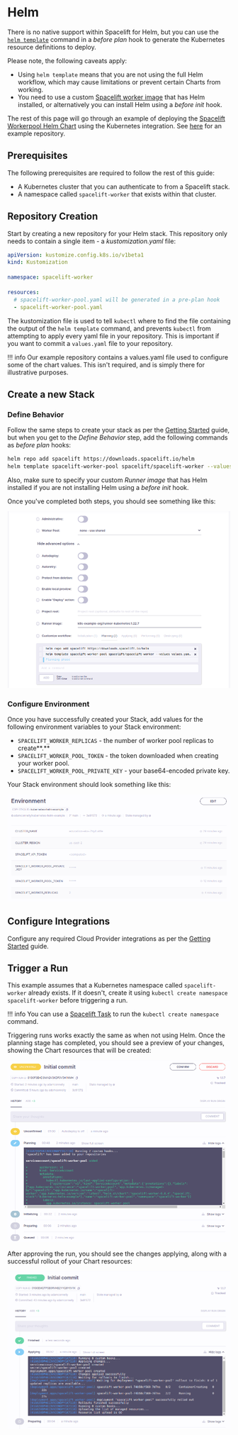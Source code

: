 # Helm

There is no native support within Spacelift for Helm, but you can use the [`helm template`](https://helm.sh/docs/helm/helm_template/) command in a _before plan_ hook to generate the Kubernetes resource definitions to deploy.

Please note, the following caveats apply:

- Using `helm template` means that you are not using the full Helm workflow, which may cause limitations or prevent certain Charts from working.
- You need to use a custom [Spacelift worker image](../../integrations/docker.md#customizing-the-runner-image) that has Helm installed, or alternatively you can install Helm using a _before init_ hook.

The rest of this page will go through an example of deploying the [Spacelift Workerpool Helm Chart](https://github.com/spacelift-io/spacelift-workerpool-k8s) using the Kubernetes integration. See [here](https://github.com/spacelift-io/kubernetes-helm-example) for an example repository.

## Prerequisites

The following prerequisites are required to follow the rest of this guide:

- A Kubernetes cluster that you can authenticate to from a Spacelift stack.
- A namespace called `spacelift-worker` that exists within that cluster.

## Repository Creation

Start by creating a new repository for your Helm stack. This repository only needs to contain a single item - a _kustomization.yaml_ file:

```yaml
apiVersion: kustomize.config.k8s.io/v1beta1
kind: Kustomization

namespace: spacelift-worker

resources:
  # spacelift-worker-pool.yaml will be generated in a pre-plan hook
  - spacelift-worker-pool.yaml
```

The kustomization file is used to tell `kubectl` where to find the file containing the output of the `helm template` command, and prevents `kubectl` from attempting to apply every yaml file in your repository. This is important if you want to commit a `values.yaml` file to your repository.

!!! info
    Our example repository contains a values.yaml file used to configure some of the chart values. This isn't required, and is simply there for illustrative purposes.

## Create a new Stack

### Define Behavior

Follow the same steps to create your stack as per the [Getting Started](getting-started.md#create-a-new-stack) guide, but when you get to the _Define Behavior_ step, add the following commands as _before plan_ hooks:

```bash
helm repo add spacelift https://downloads.spacelift.io/helm
helm template spacelift-worker-pool spacelift/spacelift-worker --values values.yaml --set "replicaCount=$SPACELIFT_WORKER_REPLICAS" --set "credentials.token=$SPACELIFT_WORKER_POOL_TOKEN" --set "credentials.privateKey=$SPACELIFT_WORKER_POOL_PRIVATE_KEY" > spacelift-worker-pool.yaml
```

Also, make sure to specify your custom _Runner image_ that has Helm installed if you are not installing Helm using a _before init_ hook.

Once you've completed both steps, you should see something like this:

![](<../../assets/screenshots/image (109).png>)

### Configure Environment

Once you have successfully created your Stack, add values for the following environment variables to your Stack environment:

- `SPACELIFT_WORKER_REPLICAS` - the number of worker pool replicas to create**.**
- `SPACELIFT_WORKER_POOL_TOKEN` - the token downloaded when creating your worker pool.
- `SPACELIFT_WORKER_POOL_PRIVATE_KEY` - your base64-encoded private key.

Your Stack environment should look something like this:

![](<../../assets/screenshots/image (117) (1).png>)

## Configure Integrations

Configure any required Cloud Provider integrations as per the [Getting Started](getting-started.md#configure-integrations) guide.

## Trigger a Run

This example assumes that a Kubernetes namespace called `spacelift-worker` already exists. If it doesn't, create it using `kubectl create namespace spacelift-worker` before triggering a run.

!!! info
    You can use a [Spacelift Task](../../concepts/run/task.md) to run the `kubectl create namespace` command.

Triggering runs works exactly the same as when not using Helm. Once the planning stage has completed, you should see a preview of your changes, showing the Chart resources that will be created:

![](<../../assets/screenshots/image (116) (1).png>)

After approving the run, you should see the changes applying, along with a successful rollout of your Chart resources:

![](<../../assets/screenshots/image (110) (1).png>)
